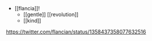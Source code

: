 - [[flancia]]!
	- [[gentle]] [[revolution]]
	- [[kind]]

https://twitter.com/flancian/status/1358437358077632516


